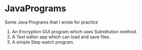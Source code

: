 # JavaPrograms
Some Java Programs that I wrote for practice

1. An Encryption GUI program which uses Substitution method.
2. A Text editor app which can load and save files.
3. A simple Stop watch program.
